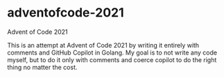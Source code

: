 # adventofcode-2021
Advent of Code 2021

This is an attempt at Advent of Code 2021 by writing it entirely with comments and GitHub Copilot in Golang. My goal is to not write any code myself, but to do it only with comments and coerce copilot to do the right thing no matter the cost.
